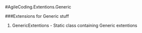 ﻿#AgileCoding.Extentions.Generic

###Extensions for Generic stuff

1.	GenericExtentions - Static class containing Generic extentions
